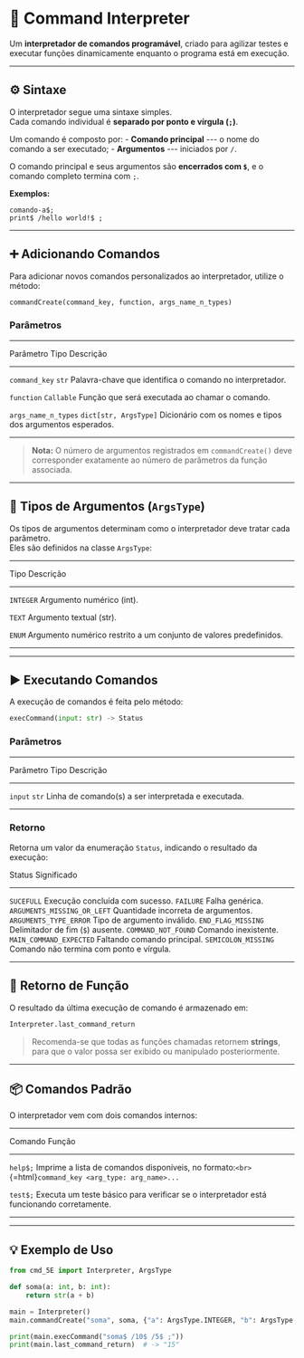 # 🧩 Command Interpreter

Um **interpretador de comandos programável**, criado para agilizar
testes e executar funções dinamicamente enquanto o programa está em
execução.

------------------------------------------------------------------------

## ⚙️ Sintaxe

O interpretador segue uma sintaxe simples.\
Cada comando individual é **separado por ponto e vírgula (`;`)**.

Um comando é composto por: - **Comando principal** --- o nome do comando
a ser executado; - **Argumentos** --- iniciados por `/`.

O comando principal e seus argumentos são **encerrados com `$`**, e o
comando completo termina com `;`.

**Exemplos:**

    comando-a$;
    print$ /hello world!$ ;

------------------------------------------------------------------------

## ➕ Adicionando Comandos

Para adicionar novos comandos personalizados ao interpretador, utilize o
método:

``` python
commandCreate(command_key, function, args_name_n_types)
```

### Parâmetros

  ---------------------------------------------------------------------------------
  Parâmetro                    Tipo                    Descrição
  ---------------------------- ----------------------- ----------------------------
  `command_key`                `str`                   Palavra-chave que identifica
                                                       o comando no interpretador.

  `function`                   `Callable`              Função que será executada ao
                                                       chamar o comando.

   `args_name_n_types`          `dict[str, ArgsType]`   Dicionário com os nomes e
                                                       tipos dos argumentos
                                                       esperados.
                                                       
  ---------------------------------------------------------------------------------

> **Nota:** O número de argumentos registrados em `commandCreate()` deve
> corresponder exatamente ao número de parâmetros da função associada.

------------------------------------------------------------------------

## 🧱 Tipos de Argumentos (`ArgsType`)

Os tipos de argumentos determinam como o interpretador deve tratar cada
parâmetro.\
Eles são definidos na classe `ArgsType`:

  -----------------------------------------------------------------------
  Tipo                    Descrição
  ----------------------- -----------------------------------------------
  `INTEGER`               Argumento numérico (int).

  `TEXT`                  Argumento textual (str).

  `ENUM`                  Argumento numérico restrito a um conjunto de
                          valores predefinidos.
                          
  -----------------------------------------------------------------------

------------------------------------------------------------------------

## ▶️ Executando Comandos

A execução de comandos é feita pelo método:

``` python
execCommand(input: str) -> Status
```

### Parâmetros

  ------------------------------------------------------------------------
  Parâmetro                    Tipo           Descrição
  ---------------------------- -------------- ----------------------------
  `input`                      `str`          Linha de comando(s) a ser
                                              interpretada e executada.

  ------------------------------------------------------------------------

### Retorno

Retorna um valor da enumeração `Status`, indicando o resultado da
execução:

  Status                        Significado
  ----------------------------- ------------------------------------------
  `SUCEFULL`                    Execução concluída com sucesso.
  `FAILURE`                     Falha genérica.
  `ARGUMENTS_MISSING_OR_LEFT`   Quantidade incorreta de argumentos.
  `ARGUMENTS_TYPE_ERROR`        Tipo de argumento inválido.
  `END_FLAG_MISSING`            Delimitador de fim (`$`) ausente.
  `COMMAND_NOT_FOUND`           Comando inexistente.
  `MAIN_COMMAND_EXPECTED`       Faltando comando principal.
  `SEMICOLON_MISSING`           Comando não termina com ponto e vírgula.

------------------------------------------------------------------------

## 💬 Retorno de Função

O resultado da última execução de comando é armazenado em:

``` python
Interpreter.last_command_return
```

> Recomenda-se que todas as funções chamadas retornem **strings**, para
> que o valor possa ser exibido ou manipulado posteriormente.

------------------------------------------------------------------------

## 📦 Comandos Padrão

O interpretador vem com dois comandos internos:

  --------------------------------------------------------------------------------------------------
  Comando                               Função
  ------------------------------------- ------------------------------------------------------------
  `help$;`                              Imprime a lista de comandos disponíveis, no
                                        formato:`<br>`{=html}`command_key <arg_type: arg_name>...`

  `test$;`                              Executa um teste básico para verificar se o interpretador
                                        está funcionando corretamente.
                                        
  --------------------------------------------------------------------------------------------------

------------------------------------------------------------------------

## 💡 Exemplo de Uso

``` python
from cmd_5E import Interpreter, ArgsType

def soma(a: int, b: int):
    return str(a + b)

main = Interpreter()
main.commandCreate("soma", soma, {"a": ArgsType.INTEGER, "b": ArgsType.INTEGER})

print(main.execCommand("soma$ /10$ /5$ ;"))
print(main.last_command_return)  # -> "15"
```
